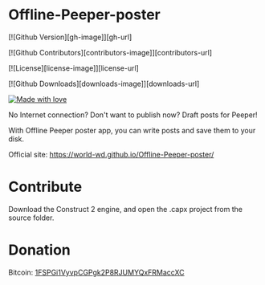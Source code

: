 # Offline-Peeper-poster

[![Github Version][gh-image]][gh-url]

[![Github Contributors][contributors-image]][contributors-url]

[![License][license-image]][license-url]

[![Github Downloads][downloads-image]][downloads-url]

[![Made with love](https://img.shields.io/badge/made%20with-love-E760A4.svg)]()

No Internet connection? Don't want to publish now? Draft posts for Peeper!

With Offline Peeper poster app, you can write posts and save them to your disk.

Official site: https://world-wd.github.io/Offline-Peeper-poster/

# Contribute
Download the Construct 2 engine, and open the .capx project from the source folder.

# Donation
Bitcoin: [1FSPGi1VyvpCGPgk2P8RJUMYQxFRMaccXC](bitcoin://1FSPGi1VyvpCGPgk2P8RJUMYQxFRMaccXC)
